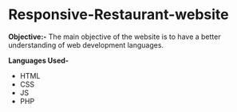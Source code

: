 # Responsive-Restaurant-website
**Objective:-**
The main objective of the website is to have a better understanding of web development languages.

**Languages Used-**
- HTML
- CSS
- JS
- PHP
  
